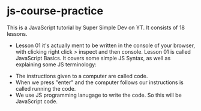 # js-course-practice
This is a JavaScript tutorial by Super Simple Dev on YT. It consists of 18 lessons. 

* Lesson 01 it's actually ment to be written in the console of your browser, with clicking right click > inspect and then console.
  Lesson 01 is called JavaScript Basics. It covers some simple JS Syntax, as well as explaining some JS terminology:

- The instructions given to a computer are called code.
- When we press "enter" and the computer follows our instructions is called running the code.
- We use JS programming lanugage to write the code. So this will be JavaScript code.
  
